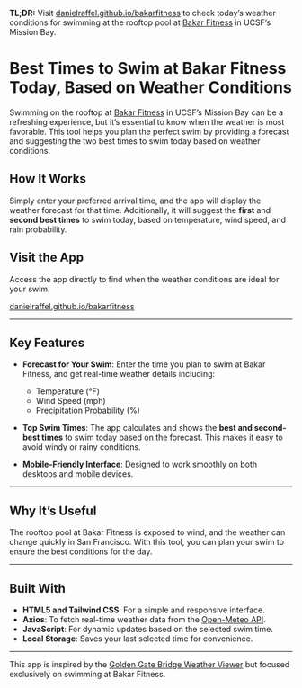 **TL;DR:** Visit [danielraffel.github.io/bakarfitness](danielraffel.github.io/bakarfitness) to check today’s weather conditions for swimming at the rooftop pool at [Bakar Fitness](https://campuslifeserviceshome.ucsf.edu/fitnessrecreation/bakar-fitness-center) in UCSF’s Mission Bay.

# Best Times to Swim at Bakar Fitness Today, Based on Weather Conditions

Swimming on the rooftop at [Bakar Fitness](https://campuslifeserviceshome.ucsf.edu/fitnessrecreation/bakar-fitness-center) in UCSF’s Mission Bay can be a refreshing experience, but it’s essential to know when the weather is most favorable. This tool helps you plan the perfect swim by providing a forecast and suggesting the two best times to swim today based on weather conditions.

## How It Works
Simply enter your preferred arrival time, and the app will display the weather forecast for that time. Additionally, it will suggest the **first** and **second best times** to swim today, based on temperature, wind speed, and rain probability.

## Visit the App
Access the app directly to find when the weather conditions are ideal for your swim.

[danielraffel.github.io/bakarfitness](https://danielraffel.github.io/bakarfitness)

---

## Key Features
- **Forecast for Your Swim**: Enter the time you plan to swim at Bakar Fitness, and get real-time weather details including:
  - Temperature (°F)
  - Wind Speed (mph)
  - Precipitation Probability (%)

- **Top Swim Times**: The app calculates and shows the **best and second-best times** to swim today based on the forecast. This makes it easy to avoid windy or rainy conditions.

- **Mobile-Friendly Interface**: Designed to work smoothly on both desktops and mobile devices.

---

## Why It’s Useful
The rooftop pool at Bakar Fitness is exposed to wind, and the weather can change quickly in San Francisco. With this tool, you can plan your swim to ensure the best conditions for the day.

---

## Built With
- **HTML5 and Tailwind CSS**: For a simple and responsive interface.
- **Axios**: To fetch real-time weather data from the [Open-Meteo API](https://open-meteo.com/en/docs).
- **JavaScript**: For dynamic updates based on the selected swim time.
- **Local Storage**: Saves your last selected time for convenience.

---

This app is inspired by the [Golden Gate Bridge Weather Viewer](https://github.com/danielraffel/ggb) but focused exclusively on swimming at Bakar Fitness.
